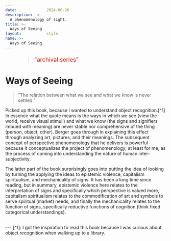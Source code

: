 ```yaml
---
date:             2024-06-26
description:  >-
  A phenomenology of sight.
title: >-
  Ways of Seeing
layout:           style
name: >-
  Ways of Seeing
---
```



<figure class="container-lg" style="padding: 0;">
    <blockquote class="blockquote" style="font-size: 18px; color: red;">
    <p style="color: #D21404;">"archival series"</p>
    </blockquote>
</figure>

# Ways of Seeing

> "The relation between what we see and what we know is never settled."

Picked up this book, because I wanted to understand object recognition.[^1] In essence what the quote means is the ways in which we see (view the world, receive visual stimuli) and what we know (the signs and signifiers imbued with meaning) are never stable nor comprehensive of the thing (person, object, other). Berger goes through in explaining this effect through analyzing art, pictures, and their meanings. The subsequent concept of perspective phenomenology that he delivers is powerful because it conceptualizes the project of phenomenology; at least for me; as the process of coming into understanding the nature of human inter-subjectivity.

The latter part of the book surprisingly goes into putting the idea of looking by turning the applying the ideas to epistemic violence, capitalism spiritualism, and mechanicality of signs. It has been a long time since reading, but in summary, epistemic violence here relates to the interpretation of signs and specifically which perspective is valued more, capitalism spiritualism relates to the commodification of art and symbols to serve spiritual (market) needs, and finally the mechanicality relates to the function of signs, specifically reductive functions of cognition (think fixed categorical understandings).

<br/>
---
[^1]: I got the inspiration to read this book because I was curious about object recognition when walking up to a library. 
